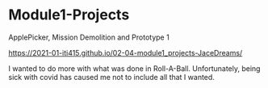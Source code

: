 # Module1-Projects
 ApplePicker, Mission Demolition and Prototype 1

https://2021-01-iti415.github.io/02-04-module1_projects-JaceDreams/

I wanted to do more with what was done in Roll-A-Ball. Unfortunately, being sick with covid has caused me not to include all that I wanted. 
